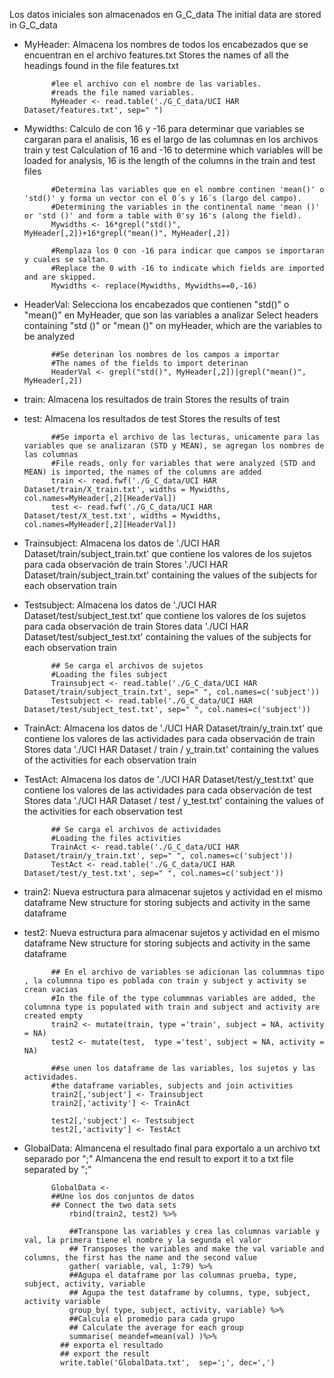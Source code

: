 Los datos iniciales son almacenados en G_C_data
The initial data are stored in G_C_data


- MyHeader: Almacena los nombres de todos los encabezados que se encuentran en el archivo features.txt
			Stores the names of all the headings found in the file features.txt

			#lee el archivo con el nombre de las variables.
			#reads the file named variables.
			MyHeader <- read.table('./G_C_data/UCI HAR Dataset/features.txt', sep=" ")

- Mywidths: Calculo de con 16 y -16 para determinar que variables se cargaran para el analisis, 16 es el largo de las columnas en los archivos train y test
			Calculation of 16 and -16 to determine which variables will be loaded for analysis, 16 is the length of the columns in the train and test files
			
			#Determina las variables que en el nombre continen 'mean()' o 'std()' y forma un vector con el 0´s y 16´s (largo del campo).
			#Determining the variables in the continental name 'mean ()' or 'std ()' and form a table with 0'sy 16's (along the field).
			Mywidths <- 16*grepl("std()", MyHeader[,2])+16*grepl("mean()", MyHeader[,2])

			#Remplaza los 0 con -16 para indicar que campos se importaran y cuales se saltan.
			#Replace the 0 with -16 to indicate which fields are imported and are skipped.
			Mywidths <- replace(Mywidths, Mywidths==0,-16)  


- HeaderVal: 	Selecciona los encabezados que contienen "std()" o "mean()" en MyHeader, que son las variables a analizar
				Select headers containing "std ()" or "mean ()" on myHeader, which are the variables to be analyzed

			##Se deterinan los nombres de los campos a importar
			#The names of the fields to import deterinan
			HeaderVal <- grepl("std()", MyHeader[,2])|grepl("mean()", MyHeader[,2])


- train: 	Almacena los resultados de train
			Stores the results of train
- test: 	Almacena los resultados de test
			Stores the results of test

			##Se importa el archivo de las lecturas, unicamente para las variables que se analizaran (STD y MEAN), se agregan los nombres de las columnas 
			#File reads, only for variables that were analyzed (STD and MEAN) is imported, the names of the columns are added
			train <- read.fwf('./G_C_data/UCI HAR Dataset/train/X_train.txt', widths = Mywidths,  col.names=MyHeader[,2][HeaderVal])
			test <- read.fwf('./G_C_data/UCI HAR Dataset/test/X_test.txt', widths = Mywidths,  col.names=MyHeader[,2][HeaderVal])


- Trainsubject: Almacena los datos de './UCI HAR Dataset/train/subject_train.txt' que contiene los valores de los sujetos para cada observación de train
				Stores './UCI HAR Dataset/train/subject_train.txt' containing the values of the subjects for each observation train
- Testsubject: 	Almacena los datos de  './UCI HAR Dataset/test/subject_test.txt' que contiene los valores de los sujetos para cada observación de train
				Stores data './UCI HAR Dataset/test/subject_test.txt' containing the values of the subjects for each observation train

			## Se carga el archivos de sujetos
			#Loading the files subject 
			Trainsubject <- read.table('./G_C_data/UCI HAR Dataset/train/subject_train.txt', sep=" ", col.names=c('subject'))
			Testsubject <- read.table('./G_C_data/UCI HAR Dataset/test/subject_test.txt', sep=" ", col.names=c('subject'))

- TrainAct: Almacena los datos de './UCI HAR Dataset/train/y_train.txt' que contiene los valores de las actividades para cada observación de train
			Stores data './UCI HAR Dataset / train / y_train.txt' containing the values of the activities for each observation train
- TestAct: 	Almacena los datos de './UCI HAR Dataset/test/y_test.txt' que contiene los valores de las actividades para cada observación de test
			Stores data './UCI HAR Dataset / test / y_test.txt' containing the values of the activities for each observation test


			## Se carga el archivos de actividades
			#Loading the files activities 
			TrainAct <- read.table('./G_C_data/UCI HAR Dataset/train/y_train.txt', sep=" ", col.names=c('subject'))
			TestAct <- read.table('./G_C_data/UCI HAR Dataset/test/y_test.txt', sep=" ", col.names=c('subject'))

- train2: 	Nueva estructura para almacenar sujetos y actividad en el mismo dataframe
			New structure for storing subjects and activity in the same dataframe
- test2: 	Nueva estructura para almacenar sujetos y actividad en el mismo dataframe
			New structure for storing subjects and activity in the same dataframe	
			
			## En el archivo de variables se adicionan las colummnas tipo , la columnna tipo es poblada con train y subject y activity se crean vacias
			#In the file of the type colummnas variables are added, the columnna type is populated with train and subject and activity are created empty
			train2 <- mutate(train, type ='train', subject = NA, activity = NA)
			test2 <- mutate(test,  type ='test', subject = NA, activity = NA)

			##se unen los dataframe de las variables, los sujetos y las actividades.
			#the dataframe variables, subjects and join activities
			train2[,'subject'] <- Trainsubject
			train2[,'activity'] <- TrainAct

			test2[,'subject'] <- Testsubject
			test2[,'activity'] <- TestAct

- GlobalData: 	Almancena el resultado final para exportalo a un archivo txt separado por ";"
				Almancena the end result to export it to a txt file separated by ";"

			GlobalData <- 
			##Une los dos conjuntos de datos
			## Connect the two data sets
				rbind(train2, test2) %>%

				##Transpone las variables y crea las columnas variable y val, la primera tiene el nombre y la segunda el valor
				## Transposes the variables and make the val variable and columns, the first has the name and the second value
				gather( variable, val, 1:79) %>%
				##Agupa el dataframe por las columnas prueba, type, subject, activity, variable
				## Agupa the test dataframe by columns, type, subject, activity variable
				group_by( type, subject, activity, variable) %>%
				##Calcula el promedio para cada grupo
				## Calculate the average for each group
				summarise( meandef=mean(val) )%>%
			  ## exporta el resultado
			  ## export the result
			  write.table('GlobalData.txt',  sep=';', dec=',')


